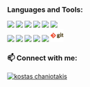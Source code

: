 <!--
**JuniorWells/JuniorWells** is a ✨ _special_ ✨ repository because its `README.md` (this file) appears on your GitHub profile.

Here are some ideas to get you started:




- 🌱 I’m currently learning about **microservices**
-->

<p align="left">

<h3 align="left">Languages and Tools:</h3>

<code><img height="30" src="https://brandslogos.com/wp-content/uploads/images/large/rust-logo.png"></code>
<code><img height="30" src="https://github.com/abranhe/programming-languages-logos/blob/master/src/csharp/csharp.png"></code>
<code><img height="30" src="https://github.com/MarikIshtar007/MarikIshtar007/blob/master/images/c-original.svg"></code>
<code><img height="30" src="https://github.com/MarikIshtar007/MarikIshtar007/blob/master/images/cpp.svg"></code>
<code><img height="30" src="https://github.com/MarikIshtar007/MarikIshtar007/blob/master/images/js.svg"></code>
<code><img height="30" src="https://github.com/MarikIshtar007/MarikIshtar007/blob/master/images/python.svg"></code>
<br>
<code><img height="30" src="https://github.com/MarikIshtar007/MarikIshtar007/blob/master/images/html.svg"></code>
<code><img height="30" src="https://github.com/MarikIshtar007/MarikIshtar007/blob/master/images/css.svg"></code>
<code><img height="30" src="https://github.com/MarikIshtar007/MarikIshtar007/blob/master/images/bootstrap.svg"></code>
<code><img height="30" src="https://github.com/MarikIshtar007/MarikIshtar007/blob/master/images/react.svg"></code>
<code><img height="30" src="https://github.com/MarikIshtar007/MarikIshtar007/blob/master/images/sql.svg"></code>
<code><img height="30" src="https://raw.githubusercontent.com/github/explore/80688e429a7d4ef2fca1e82350fe8e3517d3494d/topics/git/git.png"></code>

<h3 align="left">📫 Connect with me:</h3>
<a href="https://www.linkedin.com/in/kostas-chaniotakis/" target="blank"><img align="center" src="https://cdn.jsdelivr.net/npm/simple-icons@3.0.1/icons/linkedin.svg" alt="kostas chaniotakis" height="30" width="40" /></a>
</p>


<!--
<p><img align="left" src="https://github-readme-stats.vercel.app/api/top-langs/?username=JuniorWells&layout=compact&theme=merko" alt="JuniorWells" /></p>

<p>&nbsp;<img align="center" src="https://github-readme-stats.vercel.app/api?username=JuniorWells&theme=merko&show_icons=true" alt="JuniorWells" /></p>



[![GitHub Streak](https://github-readme-streak-stats.herokuapp.com/?user=JuniorWells&theme=highcontrast)](https://git.io/streak-stats)
-->
